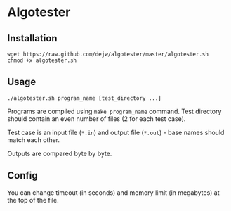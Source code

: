 # Algotester

## Installation

    wget https://raw.github.com/dejw/algotester/master/algotester.sh
    chmod +x algotester.sh

## Usage

    ./algotester.sh program_name [test_directory ...]

Programs are compiled using `make program_name` command. Test directory should
contain an even number of files (2 for each test case).

Test case is an input file (`*.in`) and output file (`*.out`) - base names
should match each other.

Outputs are compared byte by byte.

## Config

You can change timeout (in seconds) and memory limit (in megabytes) at the
top of the file.
